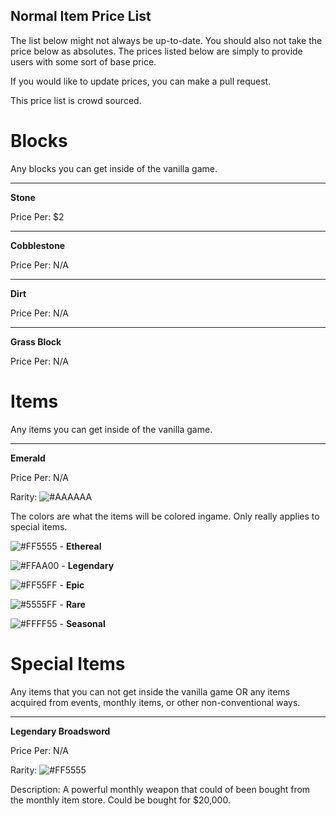 ## Normal Item Price List

The list below might not always be up-to-date. You should also not take the price below as absolutes.
The prices listed below are simply to provide users with some sort of base price. 

If you would like to update prices, you can make a pull request. 

This price list is crowd sourced. 

# Blocks
Any blocks you can get inside of the vanilla game.

___
**Stone**

Price Per: $2
___
**Cobblestone**

Price Per: N/A
___
**Dirt**

Price Per: N/A
___
**Grass Block**

Price Per: N/A






<!-- Please keep a large blank space between each category -->






# Items
Any items you can get inside of the vanilla game.

___
**Emerald**

Price Per: N/A

Rarity: ![#AAAAAA](https://placehold.it/15/AAAAAA/000000?text=+)






<!-- Please keep a large blank space between each category -->






The colors are what the items will be colored ingame. Only really applies to special items.

![#FF5555](https://placehold.it/15/FF5555/000000?text=+) - **Ethereal**


![#FFAA00](https://placehold.it/15/FFAA00/000000?text=+) - **Legendary**


![#FF55FF](https://placehold.it/15/FF55FF/000000?text=+) - **Epic**


![#5555FF](https://placehold.it/15/5555FF/000000?text=+) - **Rare**


![#FFFF55](https://placehold.it/15/FFFF55/000000?text=+) - **Seasonal**


# Special Items
Any items that you can not get inside the vanilla game OR any items acquired from events, monthly items, or other non-conventional ways.

___
**Legendary Broadsword**

Price Per: N/A

Rarity: ![#FF5555](https://placehold.it/15/FF5555/000000?text=+)

Description: A powerful monthly weapon that could of been bought from the monthly item store. Could be bought for $20,000.
